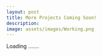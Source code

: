 ```yaml
---
layout: post
title: More Projects Coming Soon!
description:
image: assets/images/Working.png
---
```


Loading .......
